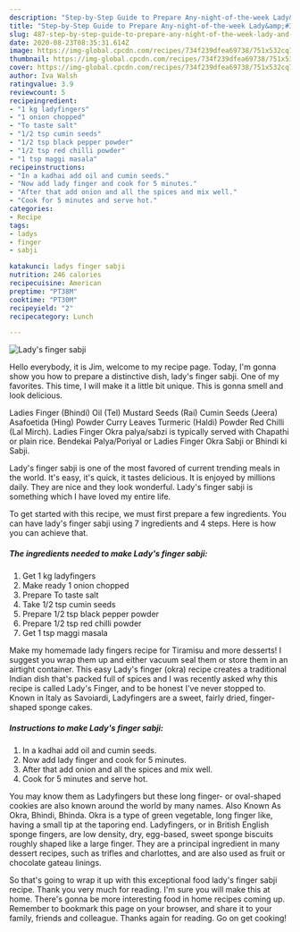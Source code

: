 ```yaml
---
description: "Step-by-Step Guide to Prepare Any-night-of-the-week Lady&amp;#39;s finger sabji"
title: "Step-by-Step Guide to Prepare Any-night-of-the-week Lady&amp;#39;s finger sabji"
slug: 487-step-by-step-guide-to-prepare-any-night-of-the-week-lady-and-39-s-finger-sabji
date: 2020-08-23T08:35:31.614Z
image: https://img-global.cpcdn.com/recipes/734f239dfea69738/751x532cq70/ladys-finger-sabji-recipe-main-photo.jpg
thumbnail: https://img-global.cpcdn.com/recipes/734f239dfea69738/751x532cq70/ladys-finger-sabji-recipe-main-photo.jpg
cover: https://img-global.cpcdn.com/recipes/734f239dfea69738/751x532cq70/ladys-finger-sabji-recipe-main-photo.jpg
author: Iva Walsh
ratingvalue: 3.9
reviewcount: 5
recipeingredient:
- "1 kg ladyfingers"
- "1 onion chopped"
- "To taste salt"
- "1/2 tsp cumin seeds"
- "1/2 tsp black pepper powder"
- "1/2 tsp red chilli powder"
- "1 tsp maggi masala"
recipeinstructions:
- "In a kadhai add oil and cumin seeds."
- "Now add lady finger and cook for 5 minutes."
- "After that add onion and all the spices and mix well."
- "Cook for 5 minutes and serve hot."
categories:
- Recipe
tags:
- ladys
- finger
- sabji

katakunci: ladys finger sabji 
nutrition: 246 calories
recipecuisine: American
preptime: "PT38M"
cooktime: "PT30M"
recipeyield: "2"
recipecategory: Lunch

---
```



![Lady&#39;s finger sabji](https://img-global.cpcdn.com/recipes/734f239dfea69738/751x532cq70/ladys-finger-sabji-recipe-main-photo.jpg)

Hello everybody, it is Jim, welcome to my recipe page. Today, I'm gonna show you how to prepare a distinctive dish, lady&#39;s finger sabji. One of my favorites. This time, I will make it a little bit unique. This is gonna smell and look delicious.

Ladies Finger (Bhindi) Oil (Tel) Mustard Seeds (Rai) Cumin Seeds (Jeera) Asafoetida (Hing) Powder Curry Leaves Turmeric (Haldi) Powder Red Chilli (Lal Mirch). Ladies Finger Okra palya/sabzi is typically served with Chapathi or plain rice. Bendekai Palya/Poriyal or Ladies Finger Okra Sabji or Bhindi ki Sabji.

Lady&#39;s finger sabji is one of the most favored of current trending meals in the world. It's easy, it's quick, it tastes delicious. It is enjoyed by millions daily. They are nice and they look wonderful. Lady&#39;s finger sabji is something which I have loved my entire life.


To get started with this recipe, we must first prepare a few ingredients. You can have lady&#39;s finger sabji using 7 ingredients and 4 steps. Here is how you can achieve that.

<!--inarticleads1-->

##### The ingredients needed to make Lady&#39;s finger sabji:

1. Get 1 kg ladyfingers
1. Make ready 1 onion chopped
1. Prepare To taste salt
1. Take 1/2 tsp cumin seeds
1. Prepare 1/2 tsp black pepper powder
1. Prepare 1/2 tsp red chilli powder
1. Get 1 tsp maggi masala


Make my homemade lady fingers recipe for Tiramisu and more desserts! I suggest you wrap them up and either vacuum seal them or store them in an airtight container. This easy Lady&#39;s finger (okra) recipe creates a traditional Indian dish that&#39;s packed full of spices and I was recently asked why this recipe is called Lady&#39;s Finger, and to be honest I&#39;ve never stopped to. Known in Italy as Savoiardi, Ladyfingers are a sweet, fairly dried, finger-shaped sponge cakes. 

<!--inarticleads2-->

##### Instructions to make Lady&#39;s finger sabji:

1. In a kadhai add oil and cumin seeds.
1. Now add lady finger and cook for 5 minutes.
1. After that add onion and all the spices and mix well.
1. Cook for 5 minutes and serve hot.


You may know them as Ladyfingers but these long finger- or oval-shaped cookies are also known around the world by many names. Also Known As Okra, Bhindi, Bhinda. Okra is a type of green vegetable, long finger like, having a small tip at the taporing end. Ladyfingers, or in British English sponge fingers, are low density, dry, egg-based, sweet sponge biscuits roughly shaped like a large finger. They are a principal ingredient in many dessert recipes, such as trifles and charlottes, and are also used as fruit or chocolate gateau linings. 

So that's going to wrap it up with this exceptional food lady&#39;s finger sabji recipe. Thank you very much for reading. I'm sure you will make this at home. There's gonna be more interesting food in home recipes coming up. Remember to bookmark this page on your browser, and share it to your family, friends and colleague. Thanks again for reading. Go on get cooking!
